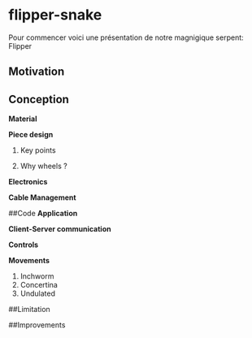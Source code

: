 # flipper-snake
Pour commencer voici une présentation de notre magnigique serpent: Flipper
## Motivation 

## Conception

**Material**

**Piece design**

1. Key points

2. Why wheels ?

**Electronics**

**Cable Management**

##Code
**Application**

**Client-Server communication**

**Controls**

**Movements**
1. Inchworm
2. Concertina
3. Undulated

##Limitation

##Improvements

